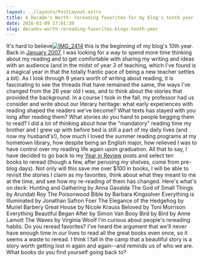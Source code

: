 ```yaml
---
layout: ../layouts/PostLayout.astro
title: A Decade's Worth: rereading favorites for my blog's tenth year
date: 2016-01-09 17:01:39
slug: decades-worth-rereading-favorites-blogs-tenth-year
---
```


It's hard to believe[![IMG_2414](http://akindoflibrary.com/wp-content/uploads/2016/01/IMG_2414-1-e1452359636793-225x300.jpg)](http://akindoflibrary.com/wp-content/uploads/2016/01/IMG_2414-1-e1452359636793.jpg) this is the beginning of my blog's 10th year. Back in [January 2007](http://akindoflibrary.com/we-demand-windows/), I was looking for a way to spend more time thinking about my reading and to get comfortable with sharing my writing and ideas with an audience (and in the midst of year 3 of teaching, which I've found is a magical year in that the totally frantic pace of being a new teacher settles a bit). As I look through 9 years worth of writing about reading, it is fascinating to see the threads that have remained the same, the ways I've changed from the 26 year old I was, and to think about the stories that provided the background. In a course I took in the fall, my professor had us consider and write about our literary heritage: what early experiences with reading shaped the readers we've become? What texts has stayed with you long after reading them? What stories do you hand to people begging them to read? I did a lot of thinking about how the "mandatory" reading time my brother and I grew up with before bed is still a part of my daily lives (and now my husband's!), how much I loved the summer reading programs at my hometown library, how despite being an English major, how relieved I was to have control over my reading life again upon graduation. All that to say, I have decided to go back to my [Year in Review](http://akindoflibrary.com/category/year-in-review/) posts and select ten books to reread (though a few, after perusing my shelves, come from pre-blog days). Not only will this save me over $100 in books, I will be able to revisit the stories I claim as my favorites, think about what they meant to me at the time, and see how my re-reading of them has changed. Here's what's on deck: Hunting and Gathering by Anna Gavalda The God of Small Things by Arundati Roy The Poisonwood Bible by Barbara Kingsolver Everything is Illuminated by Jonathan Safron Foer The Elegance of the Hedgehog by Muriel Barbery Great House by Nicole Krauss Beloved by Toni Morrison Everything Beautiful Began After by Simon Van Booy Bird by Bird by Anne Lamott The Waves by Virginia Woolf I'm curious about people's rereading habits. Do you reread favorites? I've heard the argument that we'll never have enough time in our lives to read all the great books even once, so it seems a waste to reread. I think I fall in the camp that a beautiful story is a story worth getting lost in again and again--and reminds us of who we are. What books do you find yourself going back to?